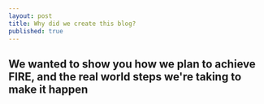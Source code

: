 ```yaml
---
layout: post
title: Why did we create this blog?
published: true
---
```


## We wanted to show you how we plan to achieve FIRE, and the real world steps we're taking to make it happen